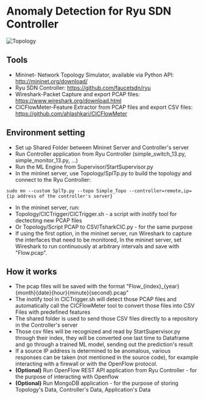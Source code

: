 # Anomaly Detection for Ryu SDN Controller

![Topology](https://user-images.githubusercontent.com/84791557/132374979-7656ab1b-baab-4ead-ba1f-72405f73b5a7.png)

## Tools
- Mininet- Network Topology Simulator, available via Python API: http://mininet.org/download/
- Ryu SDN Controller: https://github.com/faucetsdn/ryu
- Wireshark-Packet Capture and export PCAP files: https://www.wireshark.org/download.html
- CICFlowMeter-Feature Extractor from PCAP files and export CSV files: https://github.com/ahlashkari/CICFlowMeter

## Environment setting
- Set up Shared Folder between Mininet Server and Controller's server
- Run Controller application from Ryu Controller (simple_switch_13.py, simple_monitor_13.py, ...)
- Run the ML Engine from Supervisor/StartSupervisor.py
- In the mininet server, use Topology/SplTp.py to build the topology and connect to the Ryu Controller:
```
sudo mn --custom SplTp.py --topo Simple_Topo --controller=remote,ip={ip address of the controller's server}
```
- In the mininet server, run:
 - Topology/CICTrigger/CICTrigger.sh - a script with inotify tool for dectecting new PCAP files
 - Or Topology/Script PCAP to CSV/TsharkCIC.py - for the same purpose
- If using the first option, in the mininet server, run Wireshark to capture the interfaces that need to be monitored, In the mininet server, set Wireshark to run continuously at arbitrary intervals and save with "Flow.pcap".

## How it works
- The pcap files will be saved with the format "Flow_{index}_{year}{month}{date}{hour}{minute}{second}.pcap"
- The inotify tool in CICTrigger.sh will detect those PCAP files and automatically call the CICFlowMeter tool to convert those files into CSV Files with predefined features
- The shared folder is used to send those CSV files directly to a repository in the Controller's server
- Those csv files will be recognized and read by StartSupervisor.py through their index, they will be converted one last time to Dataframe and go through a trained ML model, sending out the prediction's result
- If a source IP address is determined to be anomalous, various responses can be taken (not mentioned in the source code), for example interacting with a firewall or with the OpenFlow protocol.
- **(Optional)** Run OpenFlow REST API application from Ryu Controller - for the purpose of interacting with Openflow
- **(Optional)** Run MongoDB application - for the purpose of storing Topology's Data, Controller's Data, Application's Data
